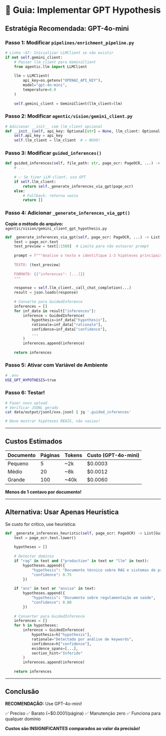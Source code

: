 # 🔧 Guia: Implementar GPT Hypothesis

## Estratégia Recomendada: GPT-4o-mini

### Passo 1: Modificar `pipelines/enrichment_pipeline.py`

```python
# Linha ~47: Inicializar LLMClient se não existir
if not self.gemini_client:
    # Passar llm_client para GeminiClient
    from agentic.llm import LLMClient
    
    llm = LLMClient(
        api_key=os.getenv("OPENAI_API_KEY"),
        model="gpt-4o-mini",
        temperature=0.0
    )
    
    self.gemini_client = GeminiClient(llm_client=llm)
```

### Passo 2: Modificar `agentic/vision/gemini_client.py`

```python
# Adicionar __init__ com llm_client opcional
def __init__(self, api_key: Optional[str] = None, llm_client: Optional["LLMClient"] = None):
    self.api_key = api_key
    self.llm_client = llm_client  # ← NOVO!
```

### Passo 3: Modificar `guided_inferences()`

```python
def guided_inferences(self, file_path: str, page_ocr: PageOCR, ...) -> List[GuidedInference]:
    # ...
    
    # ✅ Se tiver LLM client, usa GPT
    if self.llm_client:
        return self._generate_inferences_via_gpt(page_ocr)
    else:
        # Fallback: retorna vazio
        return []
```

### Passo 4: Adicionar `_generate_inferences_via_gpt()`

**Copie o método do arquivo:**
`agentic/vision/gemini_client_gpt_hypothesis.py`

```python
def _generate_inferences_via_gpt(self, page_ocr: PageOCR, ...) -> List[GuidedInference]:
    text = page_ocr.text
    text_preview = text[:1500]  # Limita para não estourar prompt
    
    prompt = f"""Analise o texto e identifique 1-3 hipóteses principais...
    
    TEXTO: {text_preview}
    
    FORMATO: {{"inferences": [...]}}
    """
    
    response = self.llm_client._call_chat_completion(...)
    result = json.loads(response)
    
    # Converte para GuidedInference
    inferences = []
    for inf_data in result["inferences"]:
        inference = GuidedInference(
            hypothesis=inf_data["hypothesis"],
            rationale=inf_data["rationale"],
            confidence=inf_data["confidence"],
            ...
        )
        inferences.append(inference)
    
    return inferences
```

### Passo 5: Ativar com Variável de Ambiente

```bash
# .env
USE_GPT_HYPOTHESIS=true
```

### Passo 6: Testar!

```bash
# Fazer novo upload
# Verificar JSONL gerado
cat data/output/jsonl/xxx.jsonl | jq '.guided_inferences'

# Deve mostrar hipóteses REAIS, não vazias!
```

---

## Custos Estimados

| Documento | Páginas | Tokens | Custo (GPT-4o-mini) |
|-----------|---------|--------|---------------------|
| Pequeno   | 5       | ~2k    | $0.0003            |
| Médio     | 20      | ~8k    | $0.0012            |
| Grande    | 100     | ~40k   | $0.0060            |

**Menos de 1 centavo por documento!**

---

## Alternativa: Usar Apenas Heurística

Se custo for crítico, use heurística:

```python
def _generate_inferences_heuristic(self, page_ocr: PageOCR) -> List[GuidedInference]:
    text = page_ocr.text.lower()
    
    hypotheses = []
    
    # Detectar domínio
    if "rag" in text and ("production" in text or "llm" in text):
        hypotheses.append({
            "hypothesis": "Documento técnico sobre RAG e sistemas de produção",
            "confidence": 0.75
        })
    
    if "ans" in text or "anvisa" in text:
        hypotheses.append({
            "hypothesis": "Documento sobre regulamentação em saúde",
            "confidence": 0.80
        })
    
    # Converter para GuidedInference
    inferences = []
    for h in hypotheses:
        inference = GuidedInference(
            hypothesis=h["hypothesis"],
            rationale="Detectado por análise de keywords",
            confidence=h["confidence"],
            evidence_spans=[...],
            section_hint="Inferido"
        )
        inferences.append(inference)
    
    return inferences
```

---

## Conclusão

**RECOMENDAÇÃO:** Use GPT-4o-mini!

✅ Preciso
✅ Barato (~$0.0001/página)
✅ Manutenção zero
✅ Funciona para qualquer domínio

**Custos são INSIGNIFICANTES comparados ao valor da precisão!**

